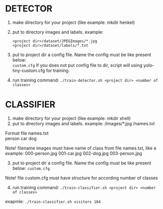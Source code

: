 # DETECTOR
1. make directory for your project (like example: mkdir henkel)
2. put to directory images and labels. example:
	```
	<project dir>/dataset/JPEGImages/*.jpg
	<project dir>/dataset/labels/*.txt
	```
3. put to project dir a config file. Name the config must be like present below:	
	```custom.cfg```
   If you does not put config file to dir, script will using yolo-tiny-custom.cfg for training.

4. run training command:
	```./train-detector.sh <project dir> <number of classes>```

# CLASSIFIER
1. make directory for your project (like example: mkdir shell)
2. put to directory images and labels. example:
        <project dir>/images/*.jpg
        <project dir>/names.txt

Format file names.txt	
	person
	car
	dog

Note! filename images must have name of class from file names.txt, like a example:
	000-person.jpg
	001-car.jpg
	002-dog.jpg
	003-person.jpg

3. put to project dir a config file. Name the config must be like present below:
        ```custom.cfg```

Note! file custom.cfg must have structure for according number of classes

4. run training command:
        ```./train-classifier.sh <project dir> <number of classes>``` 

exapmle: 
	```./train-classifier.sh visitors 184```
